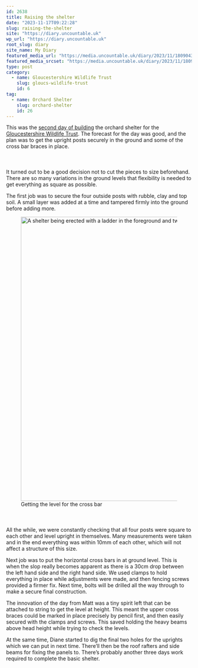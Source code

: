 ```yaml
---
id: 2638
title: Raising the shelter
date: "2023-11-17T09:22:28"
slug: raising-the-shelter
site: "https://diary.uncountable.uk"
wp_url: "https://diary.uncountable.uk"
root_slug: diary
site_name: My Diary
featured_media_url: "https://media.uncountable.uk/diary/2023/11/18090438/IMG20231117135728.webp"
featured_media_srcset: "https://media.uncountable.uk/diary/2023/11/18090438/IMG20231117135728-300x199.webp 300w, https://media.uncountable.uk/diary/2023/11/18090438/IMG20231117135728-1024x679.webp 1024w, https://media.uncountable.uk/diary/2023/11/18090438/IMG20231117135728-150x150.webp 150w, https://media.uncountable.uk/diary/2023/11/18090438/IMG20231117135728-640x424.webp 640w, https://media.uncountable.uk/diary/2023/11/18090438/IMG20231117135728.webp 2000w"
type: post
category:
  - name: Gloucestershire Wildlife Trust
    slug: gloucs-wildlife-trust
    id: 6
tag:
  - name: Orchard Shelter
    slug: orchard-shelter
    id: 26
---
```



<p>This was the <a href="https://diary.uncountable.uk/2023/11/gimme-shelter/">second day of building</a> the orchard shelter for the <a href="https://www.gloucestershirewildlifetrust.co.uk/volunteer">Gloucestershire Wildlife Trust</a>.  The forecast for the day was good, and the plan was to get the upright posts securely in the ground and some of the cross bar braces in place.</p>


<style>.kb-row-layout-id2638_d5a08d-41 > .kt-row-column-wrap{align-content:start;}:where(.kb-row-layout-id2638_d5a08d-41 > .kt-row-column-wrap) > .wp-block-kadence-column{justify-content:start;}.kb-row-layout-id2638_d5a08d-41 > .kt-row-column-wrap{column-gap:var(--global-kb-gap-md, 2rem);row-gap:var(--global-kb-gap-md, 2rem);padding-top:var(--global-kb-spacing-sm, 1.5rem);padding-bottom:var(--global-kb-spacing-sm, 1.5rem);grid-template-columns:repeat(2, minmax(0, 1fr));}.kb-row-layout-id2638_d5a08d-41 > .kt-row-layout-overlay{opacity:0.30;}@media all and (max-width: 1024px){.kb-row-layout-id2638_d5a08d-41 > .kt-row-column-wrap{grid-template-columns:repeat(2, minmax(0, 1fr));}}@media all and (max-width: 767px){.kb-row-layout-id2638_d5a08d-41 > .kt-row-column-wrap{grid-template-columns:minmax(0, 1fr);}.kb-row-layout-id2638_d5a08d-41 > .kt-row-column-wrap > .wp-block-kadence-column:nth-of-type(1){order:2;}.kb-row-layout-id2638_d5a08d-41 > .kt-row-column-wrap > .wp-block-kadence-column:nth-of-type(2){order:1;}.kb-row-layout-id2638_d5a08d-41 > .kt-row-column-wrap > .wp-block-kadence-column:nth-of-type(3){order:12;}.kb-row-layout-id2638_d5a08d-41 > .kt-row-column-wrap > .wp-block-kadence-column:nth-of-type(4){order:11;}.kb-row-layout-id2638_d5a08d-41 > .kt-row-column-wrap > .wp-block-kadence-column:nth-of-type(5){order:22;}.kb-row-layout-id2638_d5a08d-41 > .kt-row-column-wrap > .wp-block-kadence-column:nth-of-type(6){order:21;}.kb-row-layout-id2638_d5a08d-41 > .kt-row-column-wrap > .wp-block-kadence-column:nth-of-type(7){order:32;}.kb-row-layout-id2638_d5a08d-41 > .kt-row-column-wrap > .wp-block-kadence-column:nth-of-type(8){order:31;}}</style><div class="kb-row-layout-wrap kb-row-layout-id2638_d5a08d-41 alignnone wp-block-kadence-rowlayout"><div class="kt-row-column-wrap kt-has-2-columns kt-row-layout-equal kt-tab-layout-inherit kt-mobile-layout-row kt-row-valign-top">
<style>.kadence-column2638_893a6d-e6 > .kt-inside-inner-col,.kadence-column2638_893a6d-e6 > .kt-inside-inner-col:before{border-top-left-radius:0px;border-top-right-radius:0px;border-bottom-right-radius:0px;border-bottom-left-radius:0px;}.kadence-column2638_893a6d-e6 > .kt-inside-inner-col{column-gap:var(--global-kb-gap-sm, 1rem);}.kadence-column2638_893a6d-e6 > .kt-inside-inner-col{flex-direction:column;}.kadence-column2638_893a6d-e6 > .kt-inside-inner-col > .aligncenter{width:100%;}.kadence-column2638_893a6d-e6 > .kt-inside-inner-col:before{opacity:0.3;}.kadence-column2638_893a6d-e6{position:relative;}@media all and (max-width: 1024px){.kadence-column2638_893a6d-e6 > .kt-inside-inner-col{flex-direction:column;justify-content:center;}}@media all and (max-width: 767px){.kadence-column2638_893a6d-e6 > .kt-inside-inner-col{flex-direction:column;justify-content:center;}}</style>
<div class="wp-block-kadence-column kadence-column2638_893a6d-e6"><div class="kt-inside-inner-col">
<p>It turned out to be a good decision  not to cut the pieces to size beforehand.  There are so many variations in the ground levels that flexibility is needed to get everything as square as possible.</p>



<p>The first job was to secure the four outside posts with rubble, clay and top soil.  A small layer was added at a time and tampered firmly into the ground before adding more.</p>
</div></div>


<style>.kadence-column2638_a5d4f0-57 > .kt-inside-inner-col,.kadence-column2638_a5d4f0-57 > .kt-inside-inner-col:before{border-top-left-radius:0px;border-top-right-radius:0px;border-bottom-right-radius:0px;border-bottom-left-radius:0px;}.kadence-column2638_a5d4f0-57 > .kt-inside-inner-col{column-gap:var(--global-kb-gap-sm, 1rem);}.kadence-column2638_a5d4f0-57 > .kt-inside-inner-col{flex-direction:column;}.kadence-column2638_a5d4f0-57 > .kt-inside-inner-col > .aligncenter{width:100%;}.kadence-column2638_a5d4f0-57 > .kt-inside-inner-col:before{opacity:0.3;}.kadence-column2638_a5d4f0-57{position:relative;}@media all and (max-width: 1024px){.kadence-column2638_a5d4f0-57 > .kt-inside-inner-col{flex-direction:column;justify-content:center;}}@media all and (max-width: 767px){.kadence-column2638_a5d4f0-57 > .kt-inside-inner-col{flex-direction:column;justify-content:center;}}</style>
<div class="wp-block-kadence-column kadence-column2638_a5d4f0-57"><div class="kt-inside-inner-col">
<figure class="wp-block-image size-large"><img loading="lazy" decoding="async" width="1024" height="768" src="https://media.uncountable.uk/diary/2023/11/18090437/IMG20231117134005-1024x768.webp" alt="A shelter being erected with a ladder in the foreground and two men in the background" class="wp-image-2639" srcset="https://media.uncountable.uk/diary/2023/11/18090437/IMG20231117134005-1024x768.webp 1024w, https://media.uncountable.uk/diary/2023/11/18090437/IMG20231117134005-300x225.webp 300w, https://media.uncountable.uk/diary/2023/11/18090437/IMG20231117134005-640x480.webp 640w, https://media.uncountable.uk/diary/2023/11/18090437/IMG20231117134005.webp 2000w" sizes="auto, (max-width: 1024px) 100vw, 1024px" /><figcaption class="wp-element-caption">Getting the level for the cross bar</figcaption></figure>
</div></div>

</div></div>


<p>All the while, we were constantly checking that all four posts were square to each other and level upright in themselves.  Many measurements were taken and in the end everything was within 10mm of each other, which will not affect a structure of this size.</p>



<p>Next job was to put the horizontal cross bars in at ground level.  This is when the slop really becomes apparent as there is a 30cm drop between the left hand side and the right hand side.  We used clamps to hold everything in place while adjustments were made, and then fencing screws provided a firmer fix.  Next time, bolts will be drilled all the way through to make a secure final construction.</p>



<p>The innovation of the day from Matt was a tiny spirit left that can be attached to string to get the level at height.  This meant the upper cross braces could be marked in place precisely by pencil first, and then easily secured with the clamps and screws.  This saved holding the heavy beams above head height while trying to check the levels.</p>



<p>At the same time, Diane started to dig the final two holes for the uprights which we can put in next time.  There&#8217;ll then be the roof rafters and side beams for fixing the panels to.  There&#8217;s probably another three days work required to complete the basic shelter.</p>
